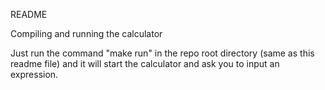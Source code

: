 README

Compiling and running the calculator

Just run the command "make run" in the repo root directory (same as this readme file) and it will start the calculator and ask you to input an expression.
